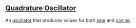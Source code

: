 ## [Quadrature Oscillator](#quadrature-oscillator)

An [oscillator](oscillator) that produces values for both [sine](sine) and [cosine](cosine).

